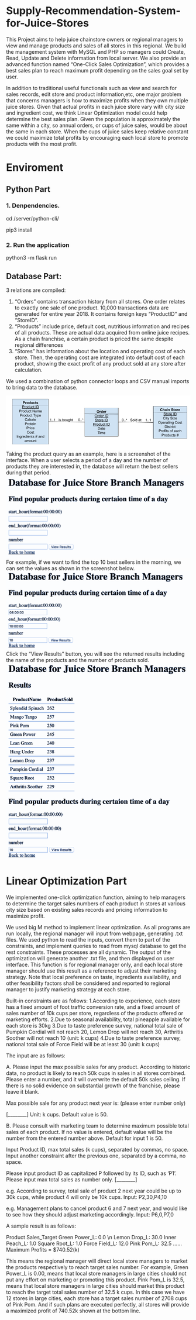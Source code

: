 # Supply-Recommendation-System-for-Juice-Stores
This Project aims to help juice chainstore owners or regional managers to view and manage products and sales of all stores in this regional. We build the management system with MySQL and PHP so managers could Create, Read, Update and Delete information from local server. We also provide an advanced function named “One-Click Sales Optimization”, which provides a best sales plan to reach maximum profit depending on the sales goal set by user.

In addition to traditional useful functionals such as view and search for sales records, edit store and product information,etc, one major problem that concerns managers is how to maximize profits when they own multiple juice stores. Given that actual profits in each juice store vary with city size and ingredient cost, we think Linear Optimization model could help determine the best sales plan. Given the population is approximately the same within a city, so annual orders, or cups of juice sales, would be about the same in each store. When the cups of juice sales keep relative constant we could maximize total profits by encouraging each local store to promote products with the most profit.
# Enviroment
## Python Part
### 1. Denpendencies.
cd /server/python-cli/

pip3 install

### 2. Run the application
python3 -m flask run

## Database Part:
3 relations are compiled: 
1.	“Orders” contains transaction history from all stores. One order relates to exactly one sale of one product. 10,000 transactions data are generated for entire year 2018. It contains foreign keys “ProductID” and “StoreID”.
2.	“Products” include price, default cost, nutritious information and recipes of all products. These are actual data acquired from online juice recipes. As a chain franchise, a certain product is priced the same despite regional differences
3.	“Stores” has information about the location and operating cost of each store. Then, the operating cost are integrated into default cost of each product, showing the exact profit of any product sold at any store after calculation.

We used a combination of python connector loops and CSV manual imports to bring data to the database.


![ER Diagram](https://github.com/yanz4/Supply-Recommendation-System-for-Juice-Stores/blob/master/ER%20DIAGRAM.png?raw=true)
Taking the product query as an example, here is a screenshot of the interface. When a user selects a period of a day and the number of products they are interested in, the database will return the best sellers during that period.   
![ER Diagram](https://github.com/yanz4/Supply-Recommendation-System-for-Juice-Stores/blob/master/1.png?raw=true)
For example, if we want to find the top 10 best sellers in the morning, we can set the values as shown in the screenshot below. 
![ER Diagram](https://github.com/yanz4/Supply-Recommendation-System-for-Juice-Stores/blob/master/2.png?raw=true)
Click the “View Results” button, you will see the returned results including the name of the products and the number of products sold.
![ER Diagram](https://github.com/yanz4/Supply-Recommendation-System-for-Juice-Stores/blob/master/3.png?raL=true)

# Linear Optimization Part
We implemented one-click optimization function, aiming to help managers to determine the target sales numbers of each product in stores at various city size based on existing sales records and pricing information to maximize profit. 

We used big M method to implement linear optimization. As all programs are run locally, the regional manager will input from webpage, generating .txt files. We used python to read the inputs, convert them to part of the constraints, and implement queries to read from mysql database to get the rest constraints. These processes are all dynamic. The output of the optimization will generate another .txt file, and then displayed on user interface. This function is for regional manager only, and each local store manager should use this result as a reference to adjust their marketing strategy. Note that local preference on taste, ingredients availability, and other feasibility factors shall be considered and reported to regional manager to justify marketing strategy at each store. 

Built-in constraints are as follows:
1.According to experience, each store has a fixed amount of foot traffic conversion rate, and a fixed amount of sales number of 10k cups per store, regardless of the products offered or marketing efforts.
2.Due to seasonal availability, total pineapple available for each store is 30kg
3.Due to taste preference survey, national total sale of Pumpkin Cordial will not reach 20, Lemon Drop will not reach 30, Arthritis Soother will not reach 10 (unit: k cups)
4.Due to taste preference survey, national total sale of Force Field will be at least 30 (unit: k cups)

The input are as follows:

A. Please input the max possible sales for any product. According to historic data, no product is likely to reach 50k cups in sales in all stores combined. Please enter a number, and it will overwrite the default 50k sales ceiling. If there is no solid evidence on substantial growth of the franchise, please leave it blank.

Max possible sale for any product next year is: (please enter number only)

[________] Unit: k cups. Default value is 50. 

	
B. Please consult with marketing team to determine maximum possible total sales of each product. If no value is entered, default value will be the number from the entered number above. Default for input 1 is 50.

Input Product ID, max total sales (k cups), separated by commas, no space.
Input another constraint after the previous one, separated by a comma, no space. 

Please input product ID as capitalized P followed by its ID, such as ‘P1’.
Please input max total sales as number only.
[________]

e.g. According to survey, total sale of product 2 next year could be up to 30k cups, while product 4 will only be 10k cups.
Input: P2,30,P4,10

e.g. Management plans to cancel product 6 and 7 next year, and would like to see how they should adjust marketing accordingly.
Input: P6,0,P7,0

A sample result is as follows:


Product  Sales_Target
Green Power_L: 0.0 \n
Lemon Drop_L: 30.0
Inner Peach_L: 1.0
Square Root_L: 1.0
Force Field_L: 12.0
Pink Pom_L: 32.5
…...
Maximum Profits = $740.52(k)


This means the regional manager will direct local store managers to market the products respectively to reach target sales number. For example, Green Power_L is 0.00, means that local store managers in large cities should not put any effort on marketing or promoting this product. Pink Pom_L is 32.5, means that local store managers in large cities should market this product to reach the target total sales number of 32.5 k cups. In this case we have 12 stores in large cities, each store has a target sales number of 2708 cups of Pink Pom. And if such plans are executed perfectly, all stores will provide a maximized profit of 740.52k shown at the bottom line.
